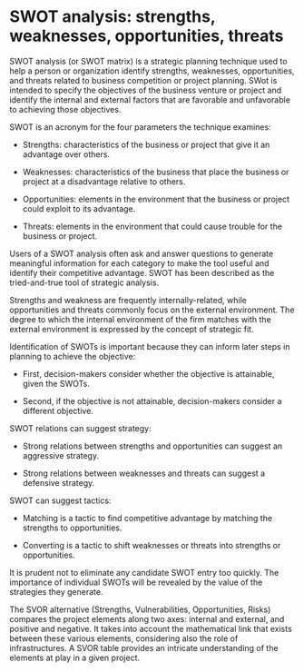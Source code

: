# SWOT analysis: strengths, weaknesses, opportunities, threats

SWOT analysis (or SWOT matrix) is a strategic planning technique used to help a person or organization identify strengths, weaknesses, opportunities, and threats related to business competition or project planning. SWot is intended to specify the objectives of the business venture or project and identify the internal and external factors that are favorable and unfavorable to achieving those objectives. 

SWOT is an acronym for the four parameters the technique examines:

  * Strengths: characteristics of the business or project that give it an advantage over others.

  * Weaknesses: characteristics of the business that place the business or project at a disadvantage relative to others.

  * Opportunities: elements in the environment that the business or project could exploit to its advantage.

  * Threats: elements in the environment that could cause trouble for the business or project.

Users of a SWOT analysis often ask and answer questions to generate meaningful information for each category to make the tool useful and identify their competitive advantage. SWOT has been described as the tried-and-true tool of strategic analysis.

Strengths and weakness are frequently internally-related, while opportunities and threats commonly focus on the external environment. The degree to which the internal environment of the firm matches with the external environment is expressed by the concept of strategic fit. 

Identification of SWOTs is important because they can inform later steps in planning to achieve the objective:

  * First, decision-makers consider whether the objective is attainable, given the SWOTs. 

  * Second, if the objective is not attainable, decision-makers consider a different objective.

SWOT relations can suggest strategy:

  * Strong relations between strengths and opportunities can suggest an aggressive strategy. 

  * Strong relations between weaknesses and threats can suggest a defensive strategy.

SWOT can suggest tactics:

  * Matching is a tactic to find competitive advantage by matching the strengths to opportunities. 

  * Converting is a tactic to shift weaknesses or threats into strengths or opportunities.

It is prudent not to eliminate any candidate SWOT entry too quickly. The importance of individual SWOTs will be revealed by the value of the strategies they generate. 

The SVOR alternative (Strengths, Vulnerabilities, Opportunities, Risks) compares the project elements along two axes: internal and external, and positive and negative. It takes into account the mathematical link that exists between these various elements, considering also the role of infrastructures. A SVOR table provides an intricate understanding of the elements at play in a given project.
